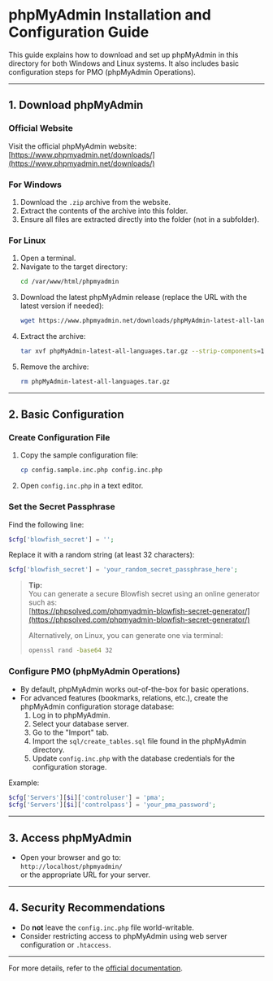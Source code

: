 # phpMyAdmin Installation and Configuration Guide

This guide explains how to download and set up phpMyAdmin in this directory for both Windows and Linux systems. It also includes basic configuration steps for PMO (phpMyAdmin Operations).

---

## 1. Download phpMyAdmin

### Official Website

Visit the official phpMyAdmin website:  
[https://www.phpmyadmin.net/downloads/](https://www.phpmyadmin.net/downloads/)

### For Windows

1. Download the `.zip` archive from the website.
2. Extract the contents of the archive into this folder.
3. Ensure all files are extracted directly into the folder (not in a subfolder).

### For Linux

1. Open a terminal.
2. Navigate to the target directory:
    ```bash
    cd /var/www/html/phpmyadmin
    ```
3. Download the latest phpMyAdmin release (replace the URL with the latest version if needed):
    ```bash
    wget https://www.phpmyadmin.net/downloads/phpMyAdmin-latest-all-languages.tar.gz
    ```
4. Extract the archive:
    ```bash
    tar xvf phpMyAdmin-latest-all-languages.tar.gz --strip-components=1
    ```
5. Remove the archive:
    ```bash
    rm phpMyAdmin-latest-all-languages.tar.gz
    ```

---

## 2. Basic Configuration

### Create Configuration File

1. Copy the sample configuration file:
    ```bash
    cp config.sample.inc.php config.inc.php
    ```
2. Open `config.inc.php` in a text editor.

### Set the Secret Passphrase

Find the following line:
```php
$cfg['blowfish_secret'] = '';
```
Replace it with a random string (at least 32 characters):
```php
$cfg['blowfish_secret'] = 'your_random_secret_passphrase_here';
```
> **Tip:**  
> You can generate a secure Blowfish secret using an online generator such as:  
> [https://phpsolved.com/phpmyadmin-blowfish-secret-generator/](https://phpsolved.com/phpmyadmin-blowfish-secret-generator/)  
>  
> Alternatively, on Linux, you can generate one via terminal:  
> ```bash
> openssl rand -base64 32
> ```

### Configure PMO (phpMyAdmin Operations)

- By default, phpMyAdmin works out-of-the-box for basic operations.
- For advanced features (bookmarks, relations, etc.), create the phpMyAdmin configuration storage database:
  1. Log in to phpMyAdmin.
  2. Select your database server.
  3. Go to the "Import" tab.
  4. Import the `sql/create_tables.sql` file found in the phpMyAdmin directory.
  5. Update `config.inc.php` with the database credentials for the configuration storage.

Example:
```php
$cfg['Servers'][$i]['controluser'] = 'pma';
$cfg['Servers'][$i]['controlpass'] = 'your_pma_password';
```

---

## 3. Access phpMyAdmin

- Open your browser and go to:  
  `http://localhost/phpmyadmin/`  
  or the appropriate URL for your server.

---

## 4. Security Recommendations

- Do **not** leave the `config.inc.php` file world-writable.
- Consider restricting access to phpMyAdmin using web server configuration or `.htaccess`.

---

For more details, refer to the [official documentation](https://docs.phpmyadmin.net/).